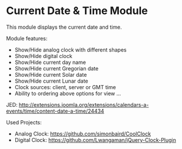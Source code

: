 Current Date & Time Module
==========================

This module displays the current date and time.

Module features:
- Show/Hide analog clock with different shapes
- Show/Hide digital clock
- Show/Hide current day name
- Show/Hide current Gregorian date
- Show/Hide current Solar date
- Show/Hide current Lunar date
- Clock sources: client, server or GMT time
- Ability to ordering above options for view
...

JED: http://extensions.joomla.org/extensions/calendars-a-events/time/content-date-a-time/24434

Used Projects:
- Analog  Clock: https://github.com/simonbaird/CoolClock 
- Digital Clock: https://github.com/Lwangaman/jQuery-Clock-Plugin